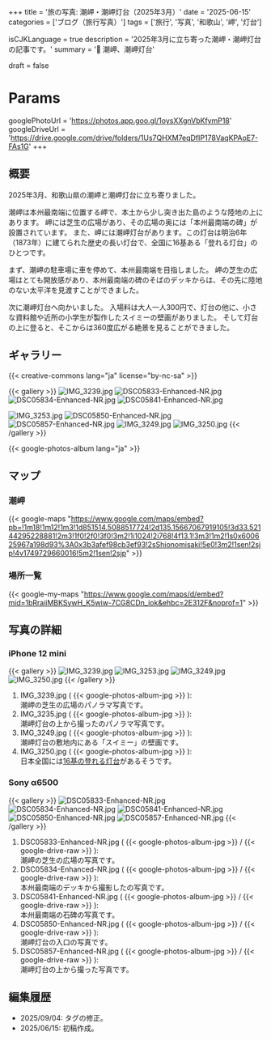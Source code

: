 +++
title = '旅の写真: 潮岬・潮岬灯台（2025年3月）'
date = '2025-06-15'
categories = ['ブログ（旅行写真）']
tags = ['旅行', '写真', '和歌山', '岬', '灯台']

isCJKLanguage = true
description = '2025年3月に立ち寄った潮岬・潮岬灯台の記事です。'
summary = '📍 潮岬、潮岬灯台'

draft = false

# Params
googlePhotoUrl = 'https://photos.app.goo.gl/1oysXXgnVbKfymP18'
googleDriveUrl = 'https://drive.google.com/drive/folders/1Us7QHXM7eqDfIP178VaqKPAoE7-FAs1G'
+++


## 概要

2025年3月、和歌山県の潮岬と潮岬灯台に立ち寄りました。

潮岬は本州最南端に位置する岬で、本土から少し突き出た島のような陸地の上にあります。
岬には芝生の広場があり、その広場の奥には「本州最南端の碑」が設置されています。
また、岬には潮岬灯台があります。この灯台は明治6年（1873年）に建てられた歴史の長い灯台で、全国に16基ある「登れる灯台」のひとつです。

まず、潮岬の駐車場に車を停めて、本州最南端を目指しました。
岬の芝生の広場はとても開放感があり、本州最南端の碑のそばのデッキからは、その先に陸地のない太平洋を見渡すことができました。

次に潮岬灯台へ向かいました。
入場料は大人一人300円で、灯台の他に、小さな資料館や近所の小学生が製作したスイミーの壁画がありました。
そして灯台の上に登ると、そこからは360度広がる絶景を見ることができました。


## ギャラリー

{{< creative-commons lang="ja" license="by-nc-sa" >}}

{{< gallery >}}
<img src="IMG_3239.jpg" alt="IMG_3239.jpg" class="grid-w100" />
<img src="DSC05833-Enhanced-NR.jpg" alt="DSC05833-Enhanced-NR.jpg" class="grid-w33" />
<img src="DSC05834-Enhanced-NR.jpg" alt="DSC05834-Enhanced-NR.jpg" class="grid-w33" />
<img src="DSC05841-Enhanced-NR.jpg" alt="DSC05841-Enhanced-NR.jpg" class="grid-w33" />

<img src="IMG_3253.jpg" alt="IMG_3253.jpg" class="grid-w100" />
<img src="DSC05850-Enhanced-NR.jpg" alt="DSC05850-Enhanced-NR.jpg" class="grid-w33" />
<img src="DSC05857-Enhanced-NR.jpg" alt="DSC05857-Enhanced-NR.jpg" class="grid-w66" />
<img src="IMG_3249.jpg" alt="IMG_3249.jpg" class="grid-w33" />
<img src="IMG_3250.jpg" alt="IMG_3250.jpg" class="grid-w33" />
{{< /gallery >}}

{{< google-photos-album lang="ja" >}}


## マップ

### 潮岬

{{< google-maps "https://www.google.com/maps/embed?pb=!1m18!1m12!1m3!1d851514.5088517724!2d135.15667067919105!3d33.52144295228881!2m3!1f0!2f0!3f0!3m2!1i1024!2i768!4f13.1!3m3!1m2!1s0x600625967a198d93%3A0x3b3afef98cb3ef93!2sShionomisaki!5e0!3m2!1sen!2sjp!4v1749729660016!5m2!1sen!2sjp" >}}


### 場所一覧

{{< google-my-maps "https://www.google.com/maps/d/embed?mid=1bRraiiMBKSywH_K5wiw-7CG8CDn_iok&ehbc=2E312F&noprof=1" >}}


## 写真の詳細

### iPhone 12 mini

{{< gallery >}}
<img src="IMG_3239.jpg" alt="IMG_3239.jpg" class="grid-w100" />
<img src="IMG_3253.jpg" alt="IMG_3253.jpg" class="grid-w100" />
<img src="IMG_3249.jpg" alt="IMG_3249.jpg" class="grid-w50" />
<img src="IMG_3250.jpg" alt="IMG_3250.jpg" class="grid-w50" />
{{< /gallery >}}

1. IMG\_3239.jpg ( {{< google-photos-album-jpg >}} ):  
    潮岬の芝生の広場のパノラマ写真です。
1. IMG\_3235.jpg ( {{< google-photos-album-jpg >}} ):  
    潮岬灯台の上から撮ったのパノラマ写真です。
1. IMG\_3249.jpg ( {{< google-photos-album-jpg >}} ):  
    潮岬灯台の敷地内にある「スイミー」の壁画です。
1. IMG\_3250.jpg ( {{< google-photos-album-jpg >}} ):  
    日本全国には[16基の登れる灯台](https://www.tokokai.org/tourlight/)があるそうです。


### Sony α6500

{{< gallery >}}
<img src="DSC05833-Enhanced-NR.jpg" alt="DSC05833-Enhanced-NR.jpg" class="grid-w33" />
<img src="DSC05834-Enhanced-NR.jpg" alt="DSC05834-Enhanced-NR.jpg" class="grid-w33" />
<img src="DSC05841-Enhanced-NR.jpg" alt="DSC05841-Enhanced-NR.jpg" class="grid-w33" />
<img src="DSC05850-Enhanced-NR.jpg" alt="DSC05850-Enhanced-NR.jpg" class="grid-w33" />
<img src="DSC05857-Enhanced-NR.jpg" alt="DSC05857-Enhanced-NR.jpg" class="grid-w66" />
{{< /gallery >}}

1. DSC05833-Enhanced-NR.jpg ( {{< google-photos-album-jpg >}} / {{< google-drive-raw >}} ):  
    潮岬の芝生の広場の写真です。
1. DSC05834-Enhanced-NR.jpg ( {{< google-photos-album-jpg >}} / {{< google-drive-raw >}} ):  
    本州最南端のデッキから撮影したの写真です。
1. DSC05841-Enhanced-NR.jpg ( {{< google-photos-album-jpg >}} / {{< google-drive-raw >}} ):  
    本州最南端の石碑の写真です。
1. DSC05850-Enhanced-NR.jpg ( {{< google-photos-album-jpg >}} / {{< google-drive-raw >}} ):  
    潮岬灯台の入口の写真です。
1. DSC05857-Enhanced-NR.jpg ( {{< google-photos-album-jpg >}} / {{< google-drive-raw >}} ):  
    潮岬灯台の上から撮った写真です。


## 編集履歴

- 2025/09/04: タグの修正。
- 2025/06/15: 初稿作成。
